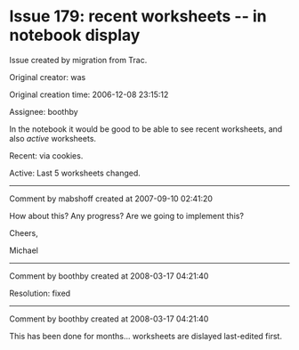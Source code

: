 # Issue 179: recent worksheets -- in notebook display

Issue created by migration from Trac.

Original creator: was

Original creation time: 2006-12-08 23:15:12

Assignee: boothby

In the notebook it would be good to be able to see recent worksheets, 
and also *active* worksheets.

Recent: via cookies.

Active: Last 5 worksheets changed.



---

Comment by mabshoff created at 2007-09-10 02:41:20

How about this? Any progress? Are we going to implement this?

Cheers,

Michael


---

Comment by boothby created at 2008-03-17 04:21:40

Resolution: fixed


---

Comment by boothby created at 2008-03-17 04:21:40

This has been done for months... worksheets are dislayed last-edited first.
